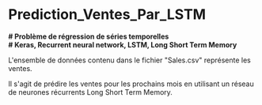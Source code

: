 # Prediction_Ventes_Par_LSTM

__# Problème de régression de séries temporelles__  
__# Keras, Recurrent neural network, LSTM, Long Short Term Memory__

L'ensemble de données contenu dans le fichier "Sales.csv" représente les ventes.  

Il s'agit de prédire les ventes pour les prochains mois en utilisant un réseau de neurones récurrents Long  Short Term Memory.  
